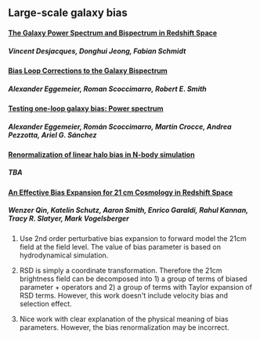 ## Large-scale galaxy bias

#### [The Galaxy Power Spectrum and Bispectrum in Redshift Space](https://arxiv.org/abs/1806.04015)
##### Vincent Desjacques, Donghui Jeong, Fabian Schmidt




#### [Bias Loop Corrections to the Galaxy Bispectrum](https://arxiv.org/abs/1812.03208)
##### Alexander Eggemeier, Roman Scoccimarro, Robert E. Smith 
 
#### [Testing one-loop galaxy bias: Power spectrum](https://arxiv.org/abs/2006.09729)
##### Alexander Eggemeier, Román Scoccimarro, Martin Crocce, Andrea Pezzotta, Ariel G. Sánchez 

#### [Renormalization of linear halo bias in N-body simulation](https://arxiv.org/abs/1907.03774)
##### TBA

#### [An Effective Bias Expansion for 21 cm Cosmology in Redshift Space](https://arxiv.org/abs/2205.06270)
##### Wenzer Qin, Katelin Schutz, Aaron Smith, Enrico Garaldi, Rahul Kannan, Tracy R. Slatyer, Mark Vogelsberger
1. Use 2nd order perturbative bias expansion to forward model the 21cm field at the field level. The value of bias parameter is based on hydrodynamical simulation. 

2. RSD is simply a coordinate transformation. Therefore the 21cm brightness field can be decomposed into 1) a group of terms of biased parameter + operators and 2) a group of terms with Taylor expansion of RSD terms. However, this work doesn't include velocity bias and selection effect. 

3. Nice work with clear explanation of the physical meaning of bias parameters. However, the bias renormalization may be incorrect.
